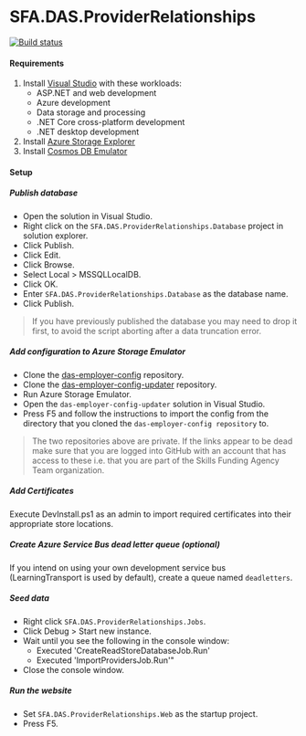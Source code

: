 # SFA.DAS.ProviderRelationships

[![Build status](https://sfa-gov-uk.visualstudio.com/Digital%20Apprenticeship%20Service/_apis/build/status/Manage%20Apprenticeships/das-provider-relationships)](https://sfa-gov-uk.visualstudio.com/Digital%20Apprenticeship%20Service/_build/latest?definitionId=1183)

#### Requirements

1. Install [Visual Studio] with these workloads:
    * ASP.NET and web development
    * Azure development
    * Data storage and processing
    * .NET Core cross-platform development 
    * .NET desktop development
2. Install [Azure Storage Explorer]
3. Install [Cosmos DB Emulator]

#### Setup

##### Publish database

* Open the solution in Visual Studio.
* Right click on the `SFA.DAS.ProviderRelationships.Database` project in solution explorer.
* Click Publish.
* Click Edit.
* Click Browse.
* Select Local > MSSQLLocalDB.
* Click OK.
* Enter `SFA.DAS.ProviderRelationships.Database` as the database name.
* Click Publish.

> If you have previously published the database you may need to drop it first, to avoid the script aborting after a data truncation error.

##### Add configuration to Azure Storage Emulator

* Clone the [das-employer-config](https://github.com/SkillsFundingAgency/das-employer-config) repository.
* Clone the [das-employer-config-updater](https://github.com/SkillsFundingAgency/das-employer-config-updater) repository.
* Run Azure Storage Emulator.
* Open the `das-employer-config-updater` solution in Visual Studio.
* Press F5 and follow the instructions to import the config from the directory that you cloned the `das-employer-config repository` to.

> The two repositories above are private. If the links appear to be dead make sure that you are logged into GitHub with an account that has access to these i.e. that you are part of the Skills Funding Agency Team organization.

##### Add Certificates

Execute DevInstall.ps1 as an admin to import required certificates into their appropriate store locations.

##### Create Azure Service Bus dead letter queue (optional)

If you intend on using your own development service bus (LearningTransport is used by default), create a queue named `deadletters`.

##### Seed data

* Right click `SFA.DAS.ProviderRelationships.Jobs`.
* Click Debug > Start new instance.
* Wait until you see the following in the console window:
  * Executed 'CreateReadStoreDatabaseJob.Run'
  * Executed 'ImportProvidersJob.Run'"
* Close the console window.

##### Run the website

* Set `SFA.DAS.ProviderRelationships.Web` as the startup project.
* Press F5.

[Azure Storage Explorer]: http://storageexplorer.com
[Choclatey]: https://chocolatey.org
[Cosmos DB Emulator]: https://docs.microsoft.com/en-us/azure/cosmos-db/local-emulator
[Docker]: https://www.docker.com
[Elastic Search]: https://www.elastic.co/products/elasticsearch
[SQL Server Management Studio]: https://docs.microsoft.com/en-us/sql/ssms/download-sql-server-management-studio-ssms
[Visual Studio]: https://www.visualstudio.com